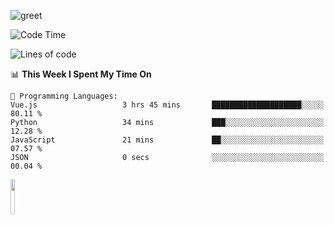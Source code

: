 ![greet](https://user-images.githubusercontent.com/44234583/146624354-9d461392-3676-4e7a-b12f-debc7319f53b.gif) 


<!--START_SECTION:waka-->
![Code Time](http://img.shields.io/badge/Code%20Time-585%20hrs%2038%20mins-blue)

![Lines of code](https://img.shields.io/badge/From%20Hello%20World%20I%27ve%20Written-5.0%20million%20lines%20of%20code-blue)

📊 **This Week I Spent My Time On** 

```text
💬 Programming Languages: 
Vue.js                   3 hrs 45 mins       ████████████████████░░░░░   80.11 % 
Python                   34 mins             ███░░░░░░░░░░░░░░░░░░░░░░   12.28 % 
JavaScript               21 mins             ██░░░░░░░░░░░░░░░░░░░░░░░   07.57 % 
JSON                     0 secs              ░░░░░░░░░░░░░░░░░░░░░░░░░   00.04 % 
```


<!--END_SECTION:waka-->
<img src="https://user-images.githubusercontent.com/44234583/191059235-95ebfce1-7fc7-4eee-baff-214d902e7c18.gif" width="12%"/>
